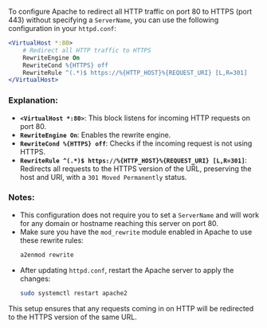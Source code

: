 To configure Apache to redirect all HTTP traffic on port 80 to HTTPS (port 443) without specifying a `ServerName`, you can use the following configuration in your `httpd.conf`:

```apache
<VirtualHost *:80>
    # Redirect all HTTP traffic to HTTPS
    RewriteEngine On
    RewriteCond %{HTTPS} off
    RewriteRule ^(.*)$ https://%{HTTP_HOST}%{REQUEST_URI} [L,R=301]
</VirtualHost>
```

### Explanation:
- **`<VirtualHost *:80>`**: This block listens for incoming HTTP requests on port 80.
- **`RewriteEngine On`**: Enables the rewrite engine.
- **`RewriteCond %{HTTPS} off`**: Checks if the incoming request is not using HTTPS.
- **`RewriteRule ^(.*)$ https://%{HTTP_HOST}%{REQUEST_URI} [L,R=301]`**: Redirects all requests to the HTTPS version of the URL, preserving the host and URI, with a `301 Moved Permanently` status.

### Notes:
- This configuration does not require you to set a `ServerName` and will work for any domain or hostname reaching this server on port 80.
- Make sure you have the `mod_rewrite` module enabled in Apache to use these rewrite rules:
  ```bash
  a2enmod rewrite
  ```
- After updating `httpd.conf`, restart the Apache server to apply the changes:
  ```bash
  sudo systemctl restart apache2
  ```

This setup ensures that any requests coming in on HTTP will be redirected to the HTTPS version of the same URL.